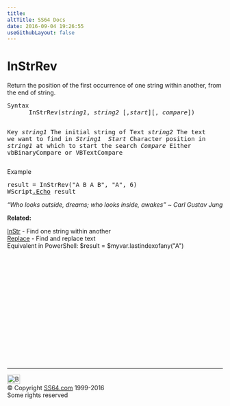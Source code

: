 ```yaml
---
title:
altTitle: SS64 Docs
date: 2016-09-04 19:26:55
useGithubLayout: false
---
```

<!-- #BeginLibraryItem "/Library/head_vb.lbi" --><!-- #EndLibraryItem --><h1>InStrRev</h1> 
<p>Return the position of the first occurrence of one string within another, from the end of string.</p>
<pre>Syntax 
      InStrRev(<i>string1</i>, <i>string2</i> [,<i>start</i>][, <i>compare</i>])

Key
   <i>string1</i>        The initial string of Text
   <i>string2</i>        The text we want to find in <i>String1</i>
<i>   Start</i>          Character position in <i>string1 </i>at which to start the search
   <i>Compare</i>        Either vbBinaryCompare or VBTextCompare</pre>
<p>Example</p>
<pre>result = InStrRev("A B A B", "A", 6)
WScript<a href="echo.html">.Echo</a> result
</pre>
<p class="quote"><i>“Who looks outside, dreams; who looks inside, awakes” ~ Carl Gustav Jung</i></p>
<p><b>Related:</b></p>
<p><a href="instr.html">InStr</a> - Find one string within another<br>
<a href="replace.html">Replace</a> - Find and replace text<br>
Equivalent in PowerShell: <span class="code"></span> <span class="code">$result = $myvar.lastindexofany("A")</span></p><!-- #BeginLibraryItem "/Library/foot_vb.lbi" --><p>
<!-- VB300 -->
<ins class="adsbygoogle" style="display:inline-block;width:300px;height:250px" data-ad-client="ca-pub-6140977852749469" data-ad-slot="1683739502"></ins>
<script>
(adsbygoogle = window.adsbygoogle || []).push({});
</script></p>
<hr>
<div id="bl" class="footer"><a href="instrrev.html#"><img src="../images/top.png" width="30" height="22" alt="Back to the Top"></a></div>
<div id="br" class="footer, tagline">© Copyright <a href="../index.html">SS64.com</a> 1999-2016<br>
Some rights reserved</div><!-- #EndLibraryItem -->

